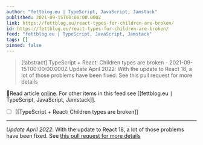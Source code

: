 ```yaml
---
author: "fettblog․eu ∣ TypeScript, JavaScript, Jamstack"
published: 2021-09-15T00:00:00.000Z
link: https://fettblog.eu/react-types-for-children-are-broken/
id: https://fettblog.eu/react-types-for-children-are-broken/
feed: "fettblog․eu ∣ TypeScript, JavaScript, Jamstack"
tags: []
pinned: false
---
```

> [!abstract] TypeScript + React: Children types are broken - 2021-09-15T00:00:00.000Z
> Update April 2022: With the update to React 18, a lot of those problems have been fixed. See this pull request for more details

🔗Read article [online](https://fettblog.eu/react-types-for-children-are-broken/). For other items in this feed see [[fettblog․eu ∣ TypeScript, JavaScript, Jamstack]].

- [ ] [[TypeScript + React꞉ Children types are broken]]
- - -
_Update April 2022_: With the update to React 18, a lot of those problems have been fixed. See [this pull request for more details](https://github.com/DefinitelyTyped/DefinitelyTyped/pull/56210)
